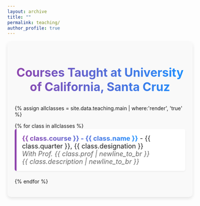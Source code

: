 ```yaml
---
layout: archive
title: ""
permalink: teaching/
author_profile: true
---
```


<!-- Custom Styles for Page -->
<style>
  /* Style for the page container */
  .teaching-container {
    max-width: 1500px; /* Increase the width to 1500px for more space */
    margin: 0 auto; /* Center the container */
    padding: 20px; /* Add some padding */
    background-color: #f9f9f9; /* Light grey background for contrast */
    border-radius: 10px; /* Rounded corners for a softer look */
    box-shadow: 0 4px 8px rgba(0, 0, 0, 0.1); /* Subtle shadow for depth */
  }

  /* Style for the heading */
  .teaching-container h2 {
    font-size: 32px; /* Larger font size for emphasis */
    font-weight: bold; /* Bold font for the heading */
    color: #1e3a8a; /* Dark blue color for the heading */
    text-align: center; /* Center-align the heading */
    margin-bottom: 30px; /* Space below the heading */
    background: linear-gradient(to right, #8e44ad, #1e90ff); /* Gradient text color */
    -webkit-background-clip: text; /* Clip the background to text */
    color: transparent; /* Transparent text to show gradient */
  }

  /* Style for the course list */
  .teaching-container ul {
    list-style-type: none; /* Remove default list styling */
    padding: 0; /* Remove padding */
  }

  .teaching-container li {
    font-size: 18px; /* Font size for course list */
    margin-bottom: 20px; /* Space below each list item */
    padding: 15px; /* Add padding for space */
    background-color: #ffffff; /* White background for contrast */
    border-left: 5px solid #8e44ad; /* Colored border on the left */
    border-radius: 5px; /* Rounded corners for a softer look */
    box-shadow: 0 2px 4px rgba(0, 0, 0, 0.05); /* Subtle shadow for depth */
    transition: transform 0.2s ease, box-shadow 0.2s ease; /* Smooth transition for hover effect */
  }
  .teaching-container li:hover {
    transform: translateY(-5px); /* Slight lift effect on hover */
    box-shadow: 0 8px 16px rgba(0, 0, 0, 0.1); /* Enhanced shadow on hover */
  }

  /* Style for course details */
  .teaching-container li p {
    margin: 5px 0; /* Margin for spacing between lines */
    line-height: 1.6; /* Increase line height for readability */
  }

  /* Style for professor and description text */
  .teaching-container .professor, .teaching-container .description {
    font-style: italic; /* Italicize for differentiation */
    color: #666666; /* Grey color for a softer look */
  }
  .teaching-container .gradient {
    font-weight: bold;
    background: linear-gradient(to right, #8e44ad, #1e90ff); /* Gradient colors */
    -webkit-background-clip: text; /* Clips the gradient to the text */
    -webkit-text-fill-color: transparent; /* Makes the text transparent to show the gradient */
    background-clip: text; /* Standard property for other browsers */
    color: transparent; /* Makes the text transparent to show the gradient */
 }

  /* Responsive design for mobile */
  @media (max-width: 600px) {
    .teaching-container {
      max-width: 95%; /* Adjust container width for mobile */
    }

    .teaching-container h2 {
      font-size: 28px; /* Smaller font size for mobile */
    }

    .teaching-container li {
      font-size: 16px; /* Smaller font size for list items */
    }
  }
</style>

<!-- Main Container -->
<div class="teaching-container">
  <h2>Courses Taught at University of California, Santa Cruz</h2>

  {% assign allclasses = site.data.teaching.main | where:'render', 'true' %}

  <ul>
    {% for class in allclasses %}
    <li>
      <span class="gradient">{{ class.course }} - {{ class.name }}</span> - {{ class.quarter }}, {{ class.designation }}<br>
      <span class="professor">With Prof. {{ class.prof | newline_to_br }}</span><br>
      <span class="description">{{ class.description | newline_to_br }}</span>
    </li>
    {% endfor %}
  </ul>
</div>

